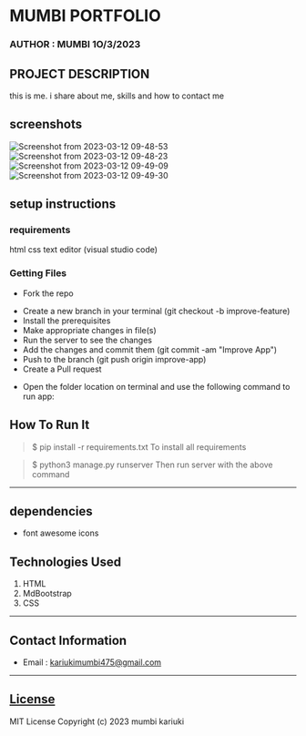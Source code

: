 # MUMBI PORTFOLIO
### AUTHOR : MUMBI 1O/3/2023
## PROJECT DESCRIPTION
 this is me. i share about me, skills and how to contact me
 ## screenshots
 ![Screenshot from 2023-03-12 09-48-53](https://user-images.githubusercontent.com/126749794/224529328-d33a3dc7-8583-4bb9-900b-3e6db567bf5b.png)
 ![Screenshot from 2023-03-12 09-48-23](https://user-images.githubusercontent.com/126749794/224529362-48bb36f3-c098-427a-95cb-79f9dd19fc41.png)
![Screenshot from 2023-03-12 09-49-09](https://user-images.githubusercontent.com/126749794/224529377-3b625fc2-49f6-458a-956e-017973620237.png)
![Screenshot from 2023-03-12 09-49-30](https://user-images.githubusercontent.com/126749794/224529387-5d27938d-decf-4c2b-8902-657dea3c011f.png)
## setup instructions
### requirements
html
css
text editor (visual studio code)

### Getting Files
* Fork the repo
- Create a new branch in your terminal (git checkout -b improve-feature)
- Install the prerequisites
- Make appropriate changes in file(s)
- Run the server to see the changes
- Add the changes and commit them (git commit -am "Improve App")
- Push to the branch (git push origin improve-app)
- Create a Pull request
* Open the folder location on terminal and use the following command to run app:
## How To Run It
>  $ pip install -r requirements.txt
To install all requirements

> $ python3 manage.py runserver
Then run server with the above command
*****
## dependencies
- font awesome icons
## Technologies Used
1. HTML
2. MdBootstrap
3. CSS

*****
## Contact Information
* Email : kariukimumbi475@gmail.com
*****
## [License](LICENSE)
MIT License
Copyright (c) 2023 mumbi kariuki








 
